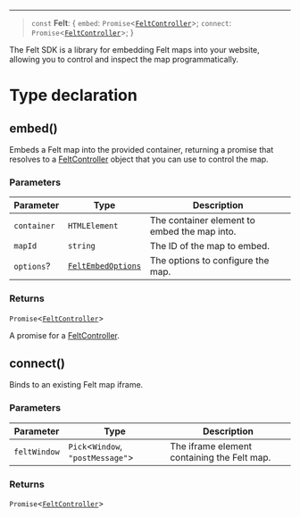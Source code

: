 ***

> `const` **Felt**: \{ `embed`: `Promise`\<[`FeltController`](FeltController.md)>; `connect`: `Promise`\<[`FeltController`](FeltController.md)>; }

The Felt SDK is a library for embedding Felt maps into your website,
allowing you to control and inspect the map programmatically.

# Type declaration

## embed()

Embeds a Felt map into the provided container, returning a promise that resolves
to a [FeltController](FeltController.md) object that you can use to control the map.

### Parameters

| Parameter   | Type                                      | Description                                  |
| ----------- | ----------------------------------------- | -------------------------------------------- |
| `container` | `HTMLElement`                             | The container element to embed the map into. |
| `mapId`     | `string`                                  | The ID of the map to embed.                  |
| `options`?  | [`FeltEmbedOptions`](FeltEmbedOptions.md) | The options to configure the map.            |

### Returns

`Promise`\<[`FeltController`](FeltController.md)>

A promise for a [FeltController](FeltController.md).

## connect()

Binds to an existing Felt map iframe.

### Parameters

| Parameter    | Type                               | Description                                 |
| ------------ | ---------------------------------- | ------------------------------------------- |
| `feltWindow` | `Pick`\<`Window`, `"postMessage"`> | The iframe element containing the Felt map. |

### Returns

`Promise`\<[`FeltController`](FeltController.md)>
